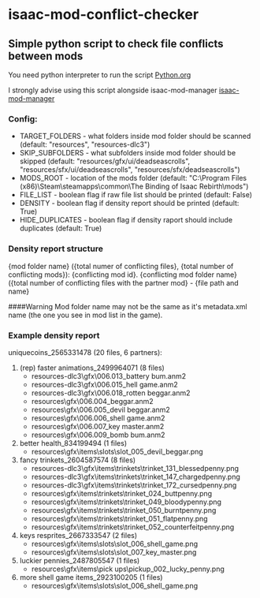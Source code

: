 # isaac-mod-conflict-checker
## Simple python script to check file conflicts between mods

You need python interpreter to run the script
[Python.org](https://www.python.org/)

I strongly advise using this script alongside isaac-mod-manager
[isaac-mod-manager](https://github.com/Anahkiasen/isaac-mod-manager)

### Config:
- TARGET_FOLDERS - what folders inside mod folder should be scanned (default: "resources", "resources-dlc3")
- SKIP_SUBFOLDERS - what subfolders inside mod folder should be skipped (default: "resources/gfx/ui/deadseascrolls", "resources/sfx/ui/deadseascrolls", "resources/sfx/deadseascrolls")
- MODS_ROOT - location of the mods folder (default: "C:\Program Files (x86)\Steam\steamapps\common\The Binding of Isaac Rebirth\mods")
- FILE_LIST - boolean flag if raw file list should be printed (default: False)
- DENSITY - boolean flag if density report should be printed (default: True)
- HIDE_DUPLICATES - boolean flag if density raport should include duplicates (default: True)

### Density report structure
{mod folder name} ({total numer of conflicting files}, {total number of conflicting mods}):
  {conflicting mod id}. {conflicting mod folder name} ({total number of conflicting files with the partner mod}
    - {file path and name}

####Warning
Mod folder name may not be the same as it's metadata.xml name (the one you see in mod list in the game).

### Example density report
uniquecoins_2565331478 (20 files, 6 partners):
  1. (rep) faster animations_2499964071 (8 files)
     - resources-dlc3\gfx\006.013_battery bum.anm2
     - resources-dlc3\gfx\006.015_hell game.anm2
     - resources-dlc3\gfx\006.018_rotten beggar.anm2
     - resources\gfx\006.004_beggar.anm2
     - resources\gfx\006.005_devil beggar.anm2
     - resources\gfx\006.006_shell game.anm2
     - resources\gfx\006.007_key master.anm2
     - resources\gfx\006.009_bomb bum.anm2
  2. better health_834199494 (1 files)
     - resources\gfx\items\slots\slot_005_devil_beggar.png
  3. fancy trinkets_2604587574 (8 files)
     - resources-dlc3\gfx\items\trinkets\trinket_131_blessedpenny.png
     - resources-dlc3\gfx\items\trinkets\trinket_147_chargedpenny.png
     - resources-dlc3\gfx\items\trinkets\trinket_172_cursedpenny.png
     - resources\gfx\items\trinkets\trinket_024_buttpenny.png
     - resources\gfx\items\trinkets\trinket_049_bloodypenny.png
     - resources\gfx\items\trinkets\trinket_050_burntpenny.png
     - resources\gfx\items\trinkets\trinket_051_flatpenny.png
     - resources\gfx\items\trinkets\trinket_052_counterfeitpenny.png
  4. keys resprites_2667333547 (2 files)
     - resources\gfx\items\slots\slot_006_shell_game.png
     - resources\gfx\items\slots\slot_007_key_master.png
  5. luckier pennies_2487805547 (1 files)
     - resources\gfx\items\pick ups\pickup_002_lucky_penny.png
  6. more shell game items_2923100205 (1 files)
     - resources\gfx\items\slots\slot_006_shell_game.png
